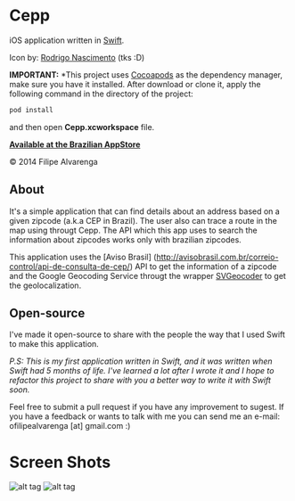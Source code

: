 Cepp
====
iOS application written in [Swift](https://developer.apple.com/swift/).

Icon by: [Rodrigo Nascimento](https://github.com/rodrigok) (tks :D)

**IMPORTANT:** *This project uses [Cocoapods](http://cocoapods.org/) as the dependency manager, make sure you have it installed. After download or clone it, apply the following command in the directory of the project:
```bash 
pod install 
``` 
and then open **Cepp.xcworkspace** file.

**[Available at the Brazilian AppStore](https://itunes.apple.com/br/app/cepp-encontre-ceps/id942709971?ls=1&mt=8)**

© 2014 Filipe Alvarenga

## About

It's a simple application that can find details about an address based on a given zipcode (a.k.a CEP in Brazil). The user also can trace a route in the map using througt Cepp. The API which this app uses to search the information about zipcodes works only with brazilian zipcodes.


This application uses the [Aviso Brasil] (http://avisobrasil.com.br/correio-control/api-de-consulta-de-cep/) API to get the information of a zipcode and the Google Geocoding Service througt the wrapper [SVGeocoder](https://github.com/TransitApp/SVGeocoder) to get the geolocalization.

## Open-source

I've made it open-source to share with the people the way that I used Swift to make this application. 

*P.S: This is my first application written in Swift, and it was written when Swift had 5 months of life. I've learned a lot after I wrote it and I hope to refactor this project to share with you a better way to write it with Swift soon.*

Feel free to submit a pull request if you have any improvement to sugest. If you have a feedback or wants to talk with me you can send me an e-mail: ofilipealvarenga [at] gmail.com :)

Screen Shots
====
![alt tag](https://raw.github.com/filipealva/Cepp/res/searchi5.png)
![alt tag](https://raw.github.com/filipealva/Cepp/res/detailsi5.png)

